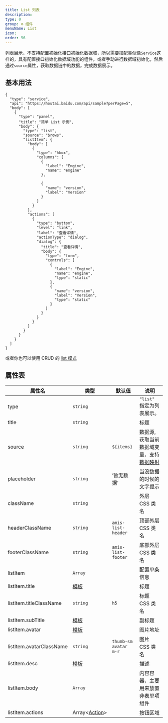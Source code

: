```yaml
---
title: List 列表
description:
type: 0
group: ⚙ 组件
menuName: List
icon:
order: 56
---
```


列表展示，不支持配置初始化接口初始化数据域，所以需要搭配类似像`Service`这样的，具有配置接口初始化数据域功能的组件，或者手动进行数据域初始化，然后通过`source`属性，获取数据链中的数据，完成数据展示。

## 基本用法

```schema:height="400" scope="body"
{
  "type": "service",
  "api": "https://houtai.baidu.com/api/sample?perPage=5",
  "body": [
    {
      "type": "panel",
      "title": "简单 List 示例",
      "body": {
        "type": "list",
        "source": "$rows",
        "listItem": {
          "body": [
            {
              "type": "hbox",
              "columns": [
                {
                  "label": "Engine",
                  "name": "engine"
                },

                {
                  "name": "version",
                  "label": "Version"
                }
              ]
            }
          ],
          "actions": [
            {
              "type": "button",
              "level": "link",
              "label": "查看详情",
              "actionType": "dialog",
              "dialog": {
                "title": "查看详情",
                "body": {
                  "type": "form",
                  "controls": [
                    {
                      "label": "Engine",
                      "name": "engine",
                      "type": "static"
                    },
                    {
                      "name": "version",
                      "label": "Version",
                      "type": "static"
                    }
                  ]
                }
              }
            }
          ]
        }
      }
    }
  ]
}
```

或者你也可以使用 CRUD 的 [list 模式](./crud#list-%E5%88%97%E8%A1%A8%E6%A8%A1%E5%BC%8F)

## 属性表

| 属性名                   | 类型                         | 默认值                | 说明                                                                 |
| ------------------------ | ---------------------------- | --------------------- | -------------------------------------------------------------------- |
| type                     | `string`                     |                       | `"list"` 指定为列表展示。                                            |
| title                    | `string`                     |                       | 标题                                                                 |
| source                   | `string`                     | `${items}`            | 数据源, 获取当前数据域变量，支持[数据映射](../concepts/data-mapping) |
| placeholder              | `string`                     | ‘暂无数据’            | 当没数据的时候的文字提示                                             |
| className                | `string`                     |                       | 外层 CSS 类名                                                        |
| headerClassName          | `string`                     | `amis-list-header`    | 顶部外层 CSS 类名                                                    |
| footerClassName          | `string`                     | `amis-list-footer`    | 底部外层 CSS 类名                                                    |
| listItem                 | `Array`                      |                       | 配置单条信息                                                         |
| listItem.title           | [模板](../concepts/template) |                       | 标题                                                                 |
| listItem.titleClassName  | `string`                     | `h5`                  | 标题 CSS 类名                                                        |
| listItem.subTitle        | [模板](../concepts/template) |                       | 副标题                                                               |
| listItem.avatar          | [模板](../concepts/template) |                       | 图片地址                                                             |
| listItem.avatarClassName | `string`                     | `thumb-sm avatar m-r` | 图片 CSS 类名                                                        |
| listItem.desc            | [模板](../concepts/template) |                       | 描述                                                                 |
| listItem.body            | `Array`                      |                       | 内容容器，主要用来放置非表单项组件                                   |
| listItem.actions         | Array<[Action](./action)>    |                       | 按钮区域                                                             |
